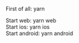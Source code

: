 First of all: yarn

Start web: yarn web<br>
Start ios: yarn ios<br>
Start android: yarn android<br>
